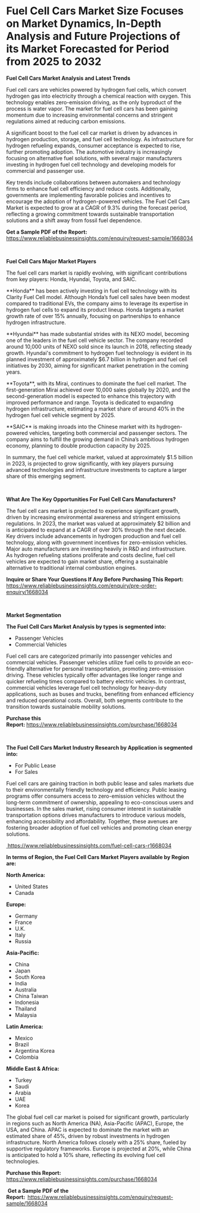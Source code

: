<p><h1>Fuel Cell Cars Market Size Focuses on Market Dynamics, In-Depth Analysis and Future Projections of its Market Forecasted for Period from 2025 to 2032</h1></p><p><strong>Fuel Cell Cars Market Analysis and Latest Trends</strong></p>
<p><p>Fuel cell cars are vehicles powered by hydrogen fuel cells, which convert hydrogen gas into electricity through a chemical reaction with oxygen. This technology enables zero-emission driving, as the only byproduct of the process is water vapor. The market for fuel cell cars has been gaining momentum due to increasing environmental concerns and stringent regulations aimed at reducing carbon emissions.</p><p>A significant boost to the fuel cell car market is driven by advances in hydrogen production, storage, and fuel cell technology. As infrastructure for hydrogen refueling expands, consumer acceptance is expected to rise, further promoting adoption. The automotive industry is increasingly focusing on alternative fuel solutions, with several major manufacturers investing in hydrogen fuel cell technology and developing models for commercial and passenger use.</p><p>Key trends include collaborations between automakers and technology firms to enhance fuel cell efficiency and reduce costs. Additionally, governments are implementing favorable policies and incentives to encourage the adoption of hydrogen-powered vehicles. The Fuel Cell Cars Market is expected to grow at a CAGR of 9.3% during the forecast period, reflecting a growing commitment towards sustainable transportation solutions and a shift away from fossil fuel dependence.</p></p>
<p><strong>Get a Sample PDF of the Report:&nbsp;</strong> <a href="https://www.reliablebusinessinsights.com/enquiry/request-sample/1668034?utm_campaign=3176&utm_medium=2&utm_source=Github&utm_content=ia&utm_term=18042025&utm_id=fuel-cell-cars">https://www.reliablebusinessinsights.com/enquiry/request-sample/1668034</a></p>
<p>&nbsp;</p>
<p><strong>Fuel Cell Cars Major Market Players</strong></p>
<p><p>The fuel cell cars market is rapidly evolving, with significant contributions from key players: Honda, Hyundai, Toyota, and SAIC. </p><p>**Honda** has been actively investing in fuel cell technology with its Clarity Fuel Cell model. Although Honda’s fuel cell sales have been modest compared to traditional EVs, the company aims to leverage its expertise in hydrogen fuel cells to expand its product lineup. Honda targets a market growth rate of over 15% annually, focusing on partnerships to enhance hydrogen infrastructure.</p><p>**Hyundai** has made substantial strides with its NEXO model, becoming one of the leaders in the fuel cell vehicle sector. The company recorded around 10,000 units of NEXO sold since its launch in 2018, reflecting steady growth. Hyundai's commitment to hydrogen fuel technology is evident in its planned investment of approximately $6.7 billion in hydrogen and fuel cell initiatives by 2030, aiming for significant market penetration in the coming years.</p><p>**Toyota**, with its Mirai, continues to dominate the fuel cell market. The first-generation Mirai achieved over 10,000 sales globally by 2020, and the second-generation model is expected to enhance this trajectory with improved performance and range. Toyota is dedicated to expanding hydrogen infrastructure, estimating a market share of around 40% in the hydrogen fuel cell vehicle segment by 2025.</p><p>**SAIC** is making inroads into the Chinese market with its hydrogen-powered vehicles, targeting both commercial and passenger sectors. The company aims to fulfill the growing demand in China’s ambitious hydrogen economy, planning to double production capacity by 2025.</p><p>In summary, the fuel cell vehicle market, valued at approximately $1.5 billion in 2023, is projected to grow significantly, with key players pursuing advanced technologies and infrastructure investments to capture a larger share of this emerging segment.</p></p>
<p>&nbsp;</p>
<p><strong>What Are The Key Opportunities For Fuel Cell Cars Manufacturers?</strong></p>
<p><p>The fuel cell cars market is projected to experience significant growth, driven by increasing environmental awareness and stringent emissions regulations. In 2023, the market was valued at approximately $2 billion and is anticipated to expand at a CAGR of over 30% through the next decade. Key drivers include advancements in hydrogen production and fuel cell technology, along with government incentives for zero-emission vehicles. Major auto manufacturers are investing heavily in R&D and infrastructure. As hydrogen refueling stations proliferate and costs decline, fuel cell vehicles are expected to gain market share, offering a sustainable alternative to traditional internal combustion engines.</p></p>
<p><strong>Inquire or Share Your Questions If Any Before Purchasing This Report:</strong> <a href="https://www.reliablebusinessinsights.com/enquiry/pre-order-enquiry/1668034?utm_campaign=3176&utm_medium=2&utm_source=Github&utm_content=ia&utm_term=18042025&utm_id=fuel-cell-cars">https://www.reliablebusinessinsights.com/enquiry/pre-order-enquiry/1668034</a></p>
<p>&nbsp;</p>
<p><strong>Market Segmentation</strong></p>
<p><strong>The Fuel Cell Cars Market Analysis by types is segmented into:</strong></p>
<p><ul><li>Passenger Vehicles</li><li>Commercial Vehicles</li></ul></p>
<p><p>Fuel cell cars are categorized primarily into passenger vehicles and commercial vehicles. Passenger vehicles utilize fuel cells to provide an eco-friendly alternative for personal transportation, promoting zero-emission driving. These vehicles typically offer advantages like longer range and quicker refueling times compared to battery electric vehicles. In contrast, commercial vehicles leverage fuel cell technology for heavy-duty applications, such as buses and trucks, benefiting from enhanced efficiency and reduced operational costs. Overall, both segments contribute to the transition towards sustainable mobility solutions.</p></p>
<p><strong>Purchase this Report:&nbsp;</strong><a href="https://www.reliablebusinessinsights.com/purchase/1668034?utm_campaign=3176&utm_medium=2&utm_source=Github&utm_content=ia&utm_term=18042025&utm_id=fuel-cell-cars">https://www.reliablebusinessinsights.com/purchase/1668034</a></p>
<p>&nbsp;</p>
<p><strong>The Fuel Cell Cars Market Industry Research by Application is segmented into:</strong></p>
<p><ul><li>For Public Lease</li><li>For Sales</li></ul></p>
<p><p>Fuel cell cars are gaining traction in both public lease and sales markets due to their environmentally friendly technology and efficiency. Public leasing programs offer consumers access to zero-emission vehicles without the long-term commitment of ownership, appealing to eco-conscious users and businesses. In the sales market, rising consumer interest in sustainable transportation options drives manufacturers to introduce various models, enhancing accessibility and affordability. Together, these avenues are fostering broader adoption of fuel cell vehicles and promoting clean energy solutions.</p></p>
<p><a href="https://www.reliablebusinessinsights.com/fuel-cell-cars-r1668034?utm_campaign=3176&utm_medium=2&utm_source=Github&utm_content=ia&utm_term=18042025&utm_id=fuel-cell-cars">&nbsp;https://www.reliablebusinessinsights.com/fuel-cell-cars-r1668034</a></p>
<p><strong>In terms of Region, the Fuel Cell Cars Market Players available by Region are:</strong></p>
<p>
    <p> <strong> North America: </strong>
        <ul>
            <li>United States</li>
            <li>Canada</li>
        </ul>
        </p> 
    <p> <strong> Europe: </strong>
        <ul>
            <li>Germany</li>
            <li>France</li>
            <li>U.K.</li>
            <li>Italy</li>
            <li>Russia</li>
        </ul>
        </p> 
    <p> <strong> Asia-Pacific: </strong>
        <ul>
            <li>China</li>
            <li>Japan</li>
            <li>South Korea</li>
            <li>India</li>
            <li>Australia</li>
            <li>China Taiwan</li>
            <li>Indonesia</li>
            <li>Thailand</li>
            <li>Malaysia</li>
        </ul>
        </p> 
    <p> <strong> Latin America: </strong>
        <ul>
            <li>Mexico</li>
            <li>Brazil</li>
            <li>Argentina Korea</li>
            <li>Colombia</li>
        </ul>
        </p> 
    <p> <strong> Middle East & Africa: </strong>
        <ul>
            <li>Turkey</li>
            <li>Saudi</li>
            <li>Arabia</li>
            <li>UAE</li>
            <li>Korea</li>
        </ul>
    </p>
    </p>
<p><p>The global fuel cell car market is poised for significant growth, particularly in regions such as North America (NA), Asia-Pacific (APAC), Europe, the USA, and China. APAC is expected to dominate the market with an estimated share of 45%, driven by robust investments in hydrogen infrastructure. North America follows closely with a 25% share, fueled by supportive regulatory frameworks. Europe is projected at 20%, while China is anticipated to hold a 10% share, reflecting its evolving fuel cell technologies.</p></p>
<p><strong>Purchase this Report: </strong><a href="https://www.reliablebusinessinsights.com/purchase/1668034?utm_campaign=3176&utm_medium=2&utm_source=Github&utm_content=ia&utm_term=18042025&utm_id=fuel-cell-cars">https://www.reliablebusinessinsights.com/purchase/1668034</a></p>
<p>&nbsp;<strong>Get a Sample PDF of the Report:&nbsp;&nbsp;</strong><a href="https://www.reliablebusinessinsights.com/enquiry/request-sample/1668034?utm_campaign=3176&utm_medium=2&utm_source=Github&utm_content=ia&utm_term=18042025&utm_id=fuel-cell-cars">https://www.reliablebusinessinsights.com/enquiry/request-sample/1668034</a></p>
<p><strong></strong></p>
<p><p></p><p></p><p></p></p>
